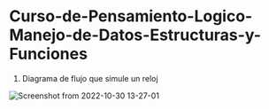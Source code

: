 # Curso-de-Pensamiento-Logico-Manejo-de-Datos-Estructuras-y-Funciones

1. Diagrama de flujo que simule un reloj

![Screenshot from 2022-10-30 13-27-01](https://user-images.githubusercontent.com/87206494/198895298-d499750d-93fd-46ad-a9c4-244550e447db.png)

